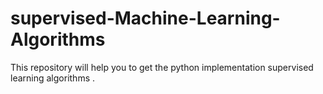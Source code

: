 # supervised-Machine-Learning-Algorithms
This repository will help you to get the python implementation supervised learning algorithms .
